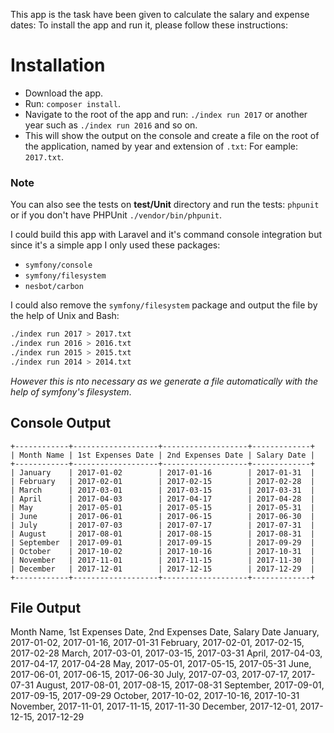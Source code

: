 This app is the task have been given to calculate the salary and expense dates:
To install the app and run it, please follow these instructions:

# Installation

- Download the app.
- Run: `composer install`.
- Navigate to the root of the app and run: `./index run 2017` or another year such as `./index run 2016` and so on.
- This will show the output on the console and create a file on the root of the application, named by year and extension of `.txt`: For eample: `2017.txt`.

### Note

You can also see the tests on **test/Unit** directory and run the tests: `phpunit` or if you don't have PHPUnit `./vendor/bin/phpunit`.

I could build this app with Laravel and it's command console integration but since it's a simple app I only used these packages:

- `symfony/console`
- `symfony/filesystem`
- `nesbot/carbon` 

I could also remove the `symfony/filesystem` package and output the file by the help of Unix and Bash: 

```bash
./index run 2017 > 2017.txt
./index run 2016 > 2016.txt
./index run 2015 > 2015.txt
./index run 2014 > 2014.txt
``` 

_However this is nto necessary as we generate a file automatically with the help of symfony's filesystem_.

## Console Output

```
+------------+-------------------+-------------------+-------------+
| Month Name | 1st Expenses Date | 2nd Expenses Date | Salary Date |
+------------+-------------------+-------------------+-------------+
| January    | 2017-01-02        | 2017-01-16        | 2017-01-31  |
| February   | 2017-02-01        | 2017-02-15        | 2017-02-28  |
| March      | 2017-03-01        | 2017-03-15        | 2017-03-31  |
| April      | 2017-04-03        | 2017-04-17        | 2017-04-28  |
| May        | 2017-05-01        | 2017-05-15        | 2017-05-31  |
| June       | 2017-06-01        | 2017-06-15        | 2017-06-30  |
| July       | 2017-07-03        | 2017-07-17        | 2017-07-31  |
| August     | 2017-08-01        | 2017-08-15        | 2017-08-31  |
| September  | 2017-09-01        | 2017-09-15        | 2017-09-29  |
| October    | 2017-10-02        | 2017-10-16        | 2017-10-31  |
| November   | 2017-11-01        | 2017-11-15        | 2017-11-30  |
| December   | 2017-12-01        | 2017-12-15        | 2017-12-29  |
+------------+-------------------+-------------------+-------------+
```

## File Output

Month Name, 1st Expenses Date, 2nd Expenses Date, Salary Date 
January, 2017-01-02, 2017-01-16, 2017-01-31 
February, 2017-02-01, 2017-02-15, 2017-02-28 
March, 2017-03-01, 2017-03-15, 2017-03-31 
April, 2017-04-03, 2017-04-17, 2017-04-28 
May, 2017-05-01, 2017-05-15, 2017-05-31 
June, 2017-06-01, 2017-06-15, 2017-06-30 
July, 2017-07-03, 2017-07-17, 2017-07-31 
August, 2017-08-01, 2017-08-15, 2017-08-31 
September, 2017-09-01, 2017-09-15, 2017-09-29 
October, 2017-10-02, 2017-10-16, 2017-10-31 
November, 2017-11-01, 2017-11-15, 2017-11-30 
December, 2017-12-01, 2017-12-15, 2017-12-29 
